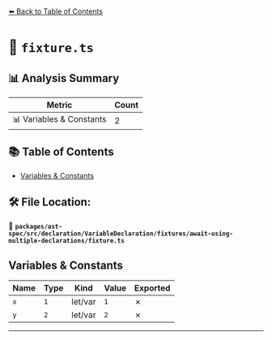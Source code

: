 [⬅️ Back to Table of Contents](../../../../../../../index.md)

# 📄 `fixture.ts`

## 📊 Analysis Summary

| Metric | Count |
|--------|-------|
| 📊 Variables & Constants | 2 |

## 📚 Table of Contents

- [Variables & Constants](#variables-constants)

## 🛠️ File Location:
📂 **`packages/ast-spec/src/declaration/VariableDeclaration/fixtures/await-using-multiple-declarations/fixture.ts`**

## Variables & Constants

| Name | Type | Kind | Value | Exported |
|------|------|------|-------|----------|
| `x` | `1` | let/var | `1` | ✗ |
| `y` | `2` | let/var | `2` | ✗ |


---